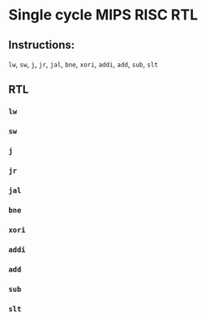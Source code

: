 # Single cycle MIPS RISC RTL

## Instructions:
`lw`, `sw`, `j`, `jr`, `jal`, `bne`, `xori`, `addi`, `add`, `sub`, `slt`

## RTL

### `lw`

### `sw`

### `j`

### `jr`

### `jal`

### `bne`

### `xori`

### `addi`

### `add`

### `sub`

### `slt`
